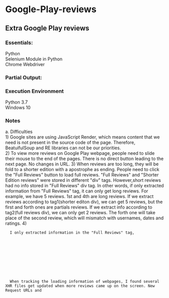 # Google-Play-reviews
## Extra Google Play reviews

### Essentials: <br>
   Python <br>
   Selenium Module in Python <br>
   Chrome Webdriver <br>
    
### Partial Output:<br>

### Execution Environment
   Python 3.7 <br>
   Windows 10


### Notes
   a. Difficulties<br>
      1) Google sites are using JavaScript Render, which means content that we need is not present in the source code of the page. Therefore, BeatuifulSoup and RE libraries can not be our priorities.<br>
      2) To view more reviews on Google Play webpage, people need to slide their mouse to the end of the pages. There is no direct button leading to the next page. No changes in URL.
      3) When reviews are too long, they will be fold to a shorter edition with a apostrophe as ending. People need to click the "Full Reviews" button to load full reviews. "Full Reviews" and "Shorter Edition reviews" were stored in different "div" tags. However,short reviews had no info stored in "Full Reviews" div tag. In other words, if only extracted information from "Full Reviews" tag, it can only get long reviews. For example, we have 5 reviews. 1st and 4th are long reviews. If we extract reviews according to tag1(shorter editon div), we can get 5 reviews, but the first and forth ones are partials reviews. If we extract info according to tag2(full reviews div), we can only get 2 reviews. The forth one will take place of the second review, which will mismatch with usernames, dates and ratings.
      4)                                                                                                                                            
      
      I only extracted information in the "Full Reviews" tag,                                                             
      
       
      
      
      
      
      
      
      
      
      When tracking the loading information of webpages, I found several XHR files get updated when more reviews came up on the screen. New Request URLs and 





